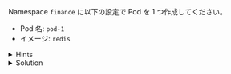 Namespace `finance` に以下の設定で Pod を 1 つ作成してください。  

- Pod 名: `pod-1`
- イメージ: `redis`


<details>
  <summary>Hints</summary>

`kubectl run` コマンドで `-n` フラグを指定します。

</details>

<details>
  <summary>Solution</summary>

`kubectl run pod-1 -n finance --image redis`{{execute}} を実行します。

</details>
